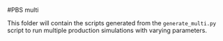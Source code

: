 #PBS multi

This folder will contain the scripts generated from the `generate_multi.py` script to run multiple production simulations with varying parameters.
